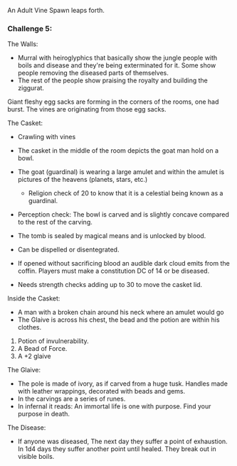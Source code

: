 An Adult Vine Spawn leaps forth.

 ### Challenge 5:

The Walls: 
- Murral with heiroglyphics that basically show the jungle people with boils and disease and they're being exterminated for it. Some show people removing the diseased parts of themselves. 
- The rest of the people show praising the royalty and building the ziggurat. 

Giant fleshy egg sacks are forming in the corners of the rooms, one had burst. The vines are originating from those egg sacks.

The Casket:
- Crawling with vines
- The casket in the middle of the room depicts the goat man hold on a bowl.
- The goat (guardinal) is wearing a large amulet and within the amulet is pictures of the heavens (planets, stars, etc.)
    - Religion check of 20 to know that it is a celestial being known as a guardinal.
- Perception check: The bowl is carved and is slightly concave compared to the rest of the carving.
- The tomb is sealed by magical means and is unlocked by blood. 
- Can be dispelled or disentegrated.

- If opened without sacrificing blood an audible dark cloud emits from the coffin. Players must make a constitution DC of 14 or be diseased.
- Needs strength checks adding up to 30 to move the casket lid.

Inside the Casket:
- A man with a broken chain around his neck where an amulet would go
- The Glaive is across his chest, the bead and the potion are within his clothes.
1. Potion of invulnerability. 
1. A Bead of Force.
1. A +2 glaive 

The Glaive:
- The pole is made of ivory, as if carved from a huge tusk. Handles made with leather wrappings, decorated with beads and gems.
- In the carvings are a series of runes.
- In infernal it reads: An immortal life is one with purpose. Find your purpose in death.

The Disease:
- If anyone was diseased, The next day they suffer a point of exhaustion. In 1d4 days they suffer another point until healed. They break out in visible boils.